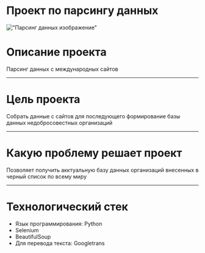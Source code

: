 # Проект по парсингу данных
!["Парсинг данных изображение"](https://www.synapse-studio.ru/sites/default/files/styles/article_full/public/article/2020/1435788-1558198421.jpg.webp?itok=3QNP9CZ6)
# Описание проекта
Парсинг данных с международных сайтов
___
# Цель проекта
Собрать данные с сайтов для последующего формирование базы данных недобросовестных организаций
___

# Какую проблему решает проект
Позволяет получить акктуальную базу данных организаций внесенных в черный список по всему миру
___
# Технологический стек
* Язык программирования: Python
* Selenium
* BeautifulSoup
* Для перевода текста: Googletrans 


